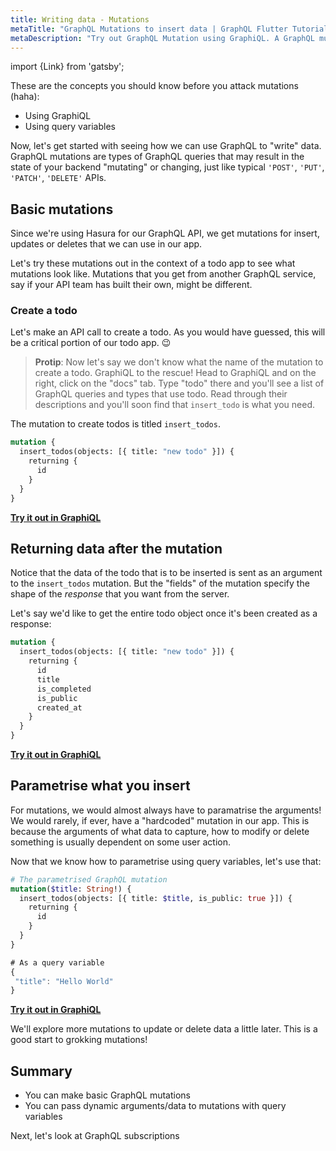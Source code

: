 ```yaml
---
title: Writing data - Mutations
metaTitle: "GraphQL Mutations to insert data | GraphQL Flutter Tutorial"
metaDescription: "Try out GraphQL Mutation using GraphiQL. A GraphQL mutation example with dynamic arguments and variables to insert data"
---
```


import {Link} from 'gatsby';

These are the concepts you should know before you attack mutations (haha):

- <Link to="/intro-to-graphql/2-fetching-data-queries#graphiql">Using GraphiQL</Link>
- <Link to="/intro-to-graphql/2-fetching-data-queries#graphql-query-variables">Using query variables</Link>

Now, let's get started with seeing how we can use GraphQL to "write" data.
GraphQL mutations are types of GraphQL queries that may result in the state
of your backend "mutating" or changing, just like typical `'POST'`,
`'PUT'`, `'PATCH'`, `'DELETE'` APIs.

## Basic mutations

Since we're using Hasura for our GraphQL API, we get mutations for
insert, updates or deletes that we can use in our app.

Let's try these mutations out in the context of a todo app to see
what mutations look like. Mutations that you get from another GraphQL
service, say if your API team has built their own, might be different.

### Create a todo

Let's make an API call to create a todo. As you would have guessed, this
will be a critical portion of our todo app. 😉

> **Protip**: Now let's say we don't know what the name of the mutation to
> create a todo. GraphiQL to the rescue!
> Head to GraphiQL and on the right, click on the "docs" tab.
> Type "todo" there and you'll see a list of GraphQL queries and types
> that use todo. Read through their descriptions and you'll soon
> find that `insert_todo` is what you need.

The mutation to create todos is titled `insert_todos`.

```graphql
mutation {
  insert_todos(objects: [{ title: "new todo" }]) {
    returning {
      id
    }
  }
}
```

<!-- [//]: # TODO: -->

<b><a href="https://hasura.io/learn/graphql/graphiql?tutorial=react-native" target="_blank">Try it out in GraphiQL</a></b>

## Returning data after the mutation

Notice that the data of the todo that is to be inserted is sent as
an argument to the `insert_todos` mutation. But the "fields" of the mutation
specify the shape of the _response_ that you want from the server.

Let's say we'd like to get the entire todo object once it's been created
as a response:

```graphql
mutation {
  insert_todos(objects: [{ title: "new todo" }]) {
    returning {
      id
      title
      is_completed
      is_public
      created_at
    }
  }
}
```

<!-- [//]: # TODO: -->

<b><a href="https://hasura.io/learn/graphql/graphiql?tutorial=react-native" target="_blank">Try it out in GraphiQL</a></b>

## Parametrise what you insert

For mutations, we would almost always have to paramatrise the arguments! We
would rarely, if ever, have a "hardcoded" mutation in our app. This is because
the arguments of what data to capture, how to modify or delete something is usually
dependent on some user action.

Now that we know how to parametrise using query variables, let's use that:

```graphql
# The parametrised GraphQL mutation
mutation($title: String!) {
  insert_todos(objects: [{ title: $title, is_public: true }]) {
    returning {
      id
    }
  }
}
```

```javascript
# As a query variable
{
 "title": "Hello World"
}
```

<!-- [//]: # TODO: -->

<b><a href="https://hasura.io/learn/graphql/graphiql?tutorial=react-native" target="_blank">Try it out in GraphiQL</a></b>

We'll explore more mutations to update or delete data a little later.
This is a good start to grokking mutations!

## Summary

- You can make basic GraphQL mutations
- You can pass dynamic arguments/data to mutations with query variables

Next, let's look at GraphQL subscriptions
